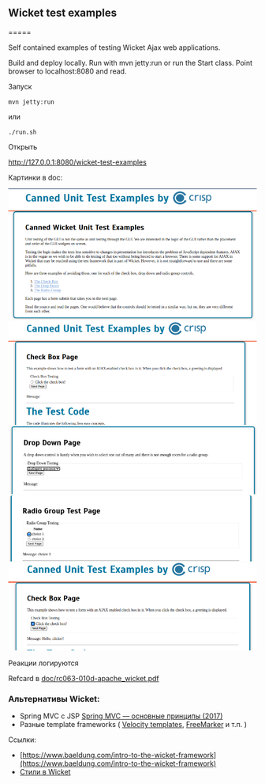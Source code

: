 ## Wicket test examples
=====

Self contained examples of testing Wicket Ajax web applications.

Build and deploy locally. Run with mvn jetty:run or run the Start class. Point browser to localhost:8080 and read.

Запуск

````shell
mvn jetty:run
````

или

````shell
./run.sh
````

Открыть

http://127.0.0.1:8080/wicket-test-examples

Картинки в doc:

![main_page.png](doc/main_page.png)
![check_box_page](doc/check_box_page.png)
![drop_down.png](doc/drop_down.png)
![radio_group.png](doc/radio_group.png)
![wicket_checkbox_page.png](doc/wicket_checkbox_page.png)

Реакции логируются

Refcard в [doc/rc063-010d-apache_wicket.pdf](doc/rc063-010d-apache_wicket.pdf)

### Альтернативы Wicket:
- Spring MVC с JSP [Spring MVC — основные принципы (2017)](https://habr.com/ru/articles/336816/)
- Разные template frameworks (
    [Velocity templates](https://www.baeldung.com/apache-velocity), 
    [FreeMarker](https://freemarker.apache.org/) и т.п.
  )

Ссылки:
- [https://www.baeldung.com/intro-to-the-wicket-framework](https://www.baeldung.com/intro-to-the-wicket-framework)
- [Стили в Wicket](https://cwiki.apache.org/confluence/display/WICKET/Including+CSS+resources)